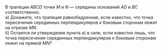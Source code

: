 В трапеции $ABCD$ точки $M$ и $N$ —  середины оснований $AD$ и $BC$ 
соответственно.
<br>
   а) Докажите, что трапеция равнобедренная, если известно, что точка 
пересечения серединных перпендикуляров к боковым сторонам лежит на отрезке $MN$.
<br>
   б) Остается ли утверждение пункта а) в силе, если известно лишь, что 
точка пересечения серединных перпендикуляров к боковым сторонам лежит 
на прямой $MN$?